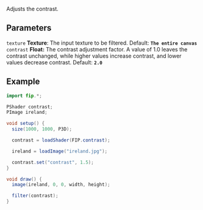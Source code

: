 Adjusts the contrast.

## Parameters
`texture` **Texture**: The input texture to be filtered. Default: **`The entire canvas`**
<br>
`contrast` **Float:** The contrast adjustment factor. A value of 1.0 leaves the contrast unchanged, while higher values increase contrast, and lower values decrease contrast. Default: **`2.0`**

## Example
```java
import fip.*;

PShader contrast;
PImage ireland;

void setup() {
  size(1000, 1000, P3D);

  contrast = loadShader(FIP.contrast);

  ireland = loadImage("ireland.jpg");

  contrast.set("contrast", 1.5);
}

void draw() {
  image(ireland, 0, 0, width, height);

  filter(contrast);
}
```
